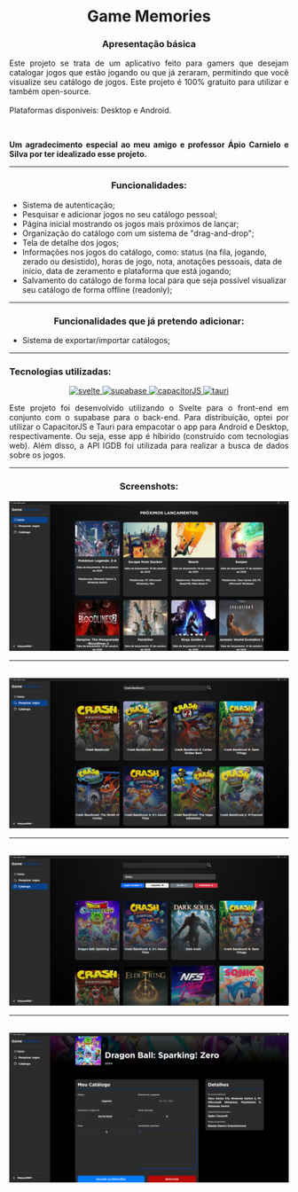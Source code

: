 <h1 align="center">Game Memories</h1>
<h3 align="center">Apresentação básica</h3>
<p style="text-align:justify;">Este projeto se trata de um aplicativo feito para gamers que desejam catalogar jogos que estão jogando ou que já zeraram, permitindo que você visualize seu catálogo de jogos. Este projeto é 100% gratuito para utilizar e também open-source.
<br><br>Plataformas disponíveis: Desktop e Android.</p>
<br>
<b><p style="text-align:justify;">Um agradecimento especial ao meu amigo e professor Ápio Carnielo e Silva por ter idealizado esse projeto.</p></b>
<hr>
<div>
    <h3 align="center">Funcionalidades:</h3>
    <ul>
        <li>Sistema de autenticação;</li>
        <li>Pesquisar e adicionar jogos no seu catálogo pessoal;</li>
        <li>Página inicial mostrando os jogos mais próximos de lançar;</li>
        <li>Organização do catálogo com um sistema de "drag-and-drop";</li>
        <li>Tela de detalhe dos jogos;</li>
        <li>Informações nos jogos do catálogo, como: status (na fila, jogando, zerado ou desistido), horas de jogo, nota, anotações pessoais, data de início, data de zeramento e plataforma que está jogando;</li>
        <li>Salvamento do catálogo de forma local para que seja possível visualizar seu catálogo de forma offline (readonly);</li>
    </ul>
</div>
<hr>
<div>
    <h3 align="center">Funcionalidades que já pretendo adicionar:</h3>
    <ul>
        <li>Sistema de exportar/importar catálogos;</li>
    </ul>
</div>
<hr>
<div>
        <h3>Tecnologias utilizadas:</h3>
        <p align="center">
            <a href="https://svelte.dev" target="_blank" rel="noreferrer">
                <img src="https://cdn.jsdelivr.net/gh/devicons/devicon@latest/icons/svelte/svelte-original.svg" alt="svelte" width="80" height="80" />
            </a>
            <a href="https://supabase.com" target="_blank" rel="noreferrer">
                <img src="https://cdn.jsdelivr.net/gh/devicons/devicon@latest/icons/supabase/supabase-original.svg" alt="supabase" width="80" height="80"/>
            </a>
            <a href="https://capacitorjs.com" target="_blank" rel="noreferrer">
                <img src="https://cdn.jsdelivr.net/gh/devicons/devicon@latest/icons/capacitor/capacitor-original.svg" alt="capacitorJS" width="80" height="80"/>
            </a>
            <a href="https://v2.tauri.app" target="_blank" rel="noreferrer">
                <img src="https://cdn.jsdelivr.net/gh/devicons/devicon@latest/icons/tauri/tauri-original.svg" alt="tauri" width="80" height="80"/>
            </a>
        </p>
        <p style="text-align:justify;">Este projeto foi desenvolvido utilizando o Svelte para o front-end em conjunto com o supabase para o back-end. Para distribuição, optei por utilizar o CapacitorJS e Tauri para empacotar o app para Android e Desktop, respectivamente. Ou seja, esse app é híbirido (construído com tecnologias web). Além disso, a API IGDB foi utilizada para realizar a busca de dados sobre os jogos.</p>
</div>
<hr>
<div>
    <h3 align="center">Screenshots:</h3>
    <img src="./screenshots/screenshot1.png"><hr><br>
    <img src="./screenshots/screenshot2.png"><hr><br>
    <img src="./screenshots/screenshot3.png"><hr><br>
    <img src="./screenshots/screenshot4.png">
</div>
